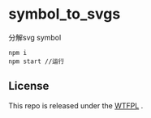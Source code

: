 
# symbol_to_svgs
分解svg  symbol

```
npm i
npm start //运行
```
## License
This repo is released under the [WTFPL](http://www.wtfpl.net/) .
